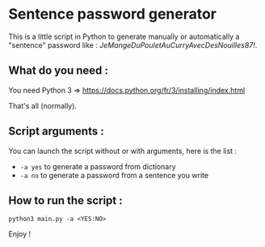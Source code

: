 # Sentence password generator

This is a little script in Python to generate manually or automatically a "sentence" password like : _JeMangeDuPouletAuCurryAvecDesNouilles87!_. 

## What do you need :

You need Python 3 => https://docs.python.org/fr/3/installing/index.html

That's all (normally).

## Script arguments :

You can launch the script without or with arguments, here is the list : 

- `-a yes` to generate a password from dictionary
- `-a no` to generate a password from a sentence you write

## How to run the script :

`python3 main.py -a <YES:NO>` 

Enjoy ! 
